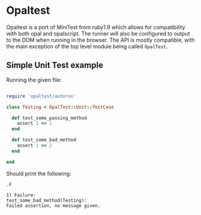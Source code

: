 Opaltest
========

Opaltest is a port of MiniTest from ruby1.9 which allows for
compatibility with both opal and opalscript. The runner will also be
configured to output to the DOM when running in the browser. The API is
mostly compatible, with the main exception of the top level module being
called `OpalTest`.

Simple Unit Test example
------------------------

Running the given file:

```ruby

require 'opaltest/autorun'

class Testing < OpalTest::Unit::TestCase

  def test_some_passing_method
    assert 1 == 1
  end

  def test_some_bad_method
    assert 1 == 2
  end

end

```

Should print the following:

```
.F

1) Failure:
test_some_bad_method(Testing):
Failed assertion, no message given.

```

